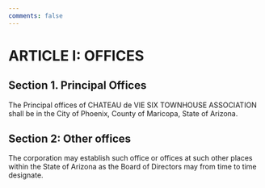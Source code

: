 ```yaml
---
comments: false
---
```


# ARTICLE I: OFFICES

## Section 1. Principal Offices
The Principal offices of CHATEAU de VIE SIX TOWNHOUSE ASSOCIATION shall be in the City of Phoenix, County of Maricopa, State of Arizona.

## Section 2: Other offices
The corporation may establish such office or offices at such other places within the State of Arizona as the Board of Directors may from time to time designate.
